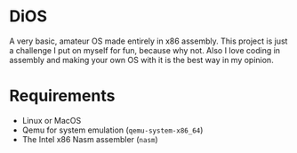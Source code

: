 # DiOS
A very basic, amateur OS made entirely in x86 assembly.
This project is just a challenge I put on myself for fun, because why not.
Also I love coding in assembly and making your own OS with it is the best
way in my opinion.

# Requirements
- Linux or MacOS
- Qemu for system emulation (`qemu-system-x86_64`)
- The Intel x86 Nasm assembler (`nasm`)